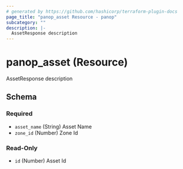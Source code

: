 ```yaml
---
# generated by https://github.com/hashicorp/terraform-plugin-docs
page_title: "panop_asset Resource - panop"
subcategory: ""
description: |-
  AssetResponse description
---
```


# panop_asset (Resource)

AssetResponse description



<!-- schema generated by tfplugindocs -->
## Schema

### Required

- `asset_name` (String) Asset Name
- `zone_id` (Number) Zone Id

### Read-Only

- `id` (Number) Asset Id
